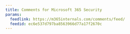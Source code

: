 ```yaml
---
title: Comments for Microsoft 365 Security
params:
  feedlink: https://m365internals.com/comments/feed/
  feedid: ec6e537d797ba8563966d77a17f2670c
---
```

